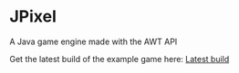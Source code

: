 # JPixel
A Java game engine made with the AWT API

Get the latest build of the example game here: [Latest build](https://github.com/Rex-22/JPixel/releases)
